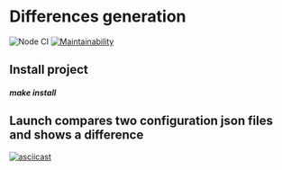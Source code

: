 # Differences generation

![Node CI](https://github.com/alextula26/frontend-project-lvl2/workflows/Node%20CI/badge.svg)
[![Maintainability](https://api.codeclimate.com/v1/badges/988a57e71cbdf32d46c8/maintainability)](https://codeclimate.com/github/alextula26/frontend-project-lvl2/maintainability)

## Install project
##### make install

## Launch compares two configuration json files and shows a difference
[![asciicast](https://asciinema.org/a/makc0E1gxUSpF20p3PmRsK60k.svg)](https://asciinema.org/a/makc0E1gxUSpF20p3PmRsK60k)
